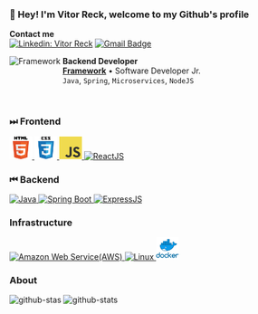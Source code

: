 ### 👋 Hey! I'm Vitor Reck, welcome to my Github's profile

**Contact me** <br/>
[![Linkedin: Vitor Reck](https://img.shields.io/badge/-VitorReck-blue?style=flat-square&logo=Linkedin&logoColor=white&link=https://www.linkedin.com/in/vitor-reck-04443337/)](https://www.linkedin.com/in/vitor-reck-04443337/)
[![Gmail Badge](https://img.shields.io/badge/-vitor_reck.150@hotmail.com-006bed?style=flat-square&logo=Gmail&logoColor=white&link=mailto:vitor_reck.150@hotmail.com)](mailto:vitor_reck.150@hotmail.com)

[<img align="left" height="94px" width="94px" alt="Framework" src="https://media-exp1.licdn.com/dms/image/C4E0BAQGCJWXxMPlQ5A/company-logo_200_200/0/1626348714696?e=2159024400&v=beta&t=d7QdmTi99cs9FjkNzM7ojRzxkVh0_NPocxTzYWSSXiE"/>](https://www.frameworkdigital.com.br/)

**Backend Developer** \
[**Framework**](https://www.frameworkdigital.com.br/) • Software Developer Jr. \
`Java`, `Spring`, `Microservices`, `NodeJS`


<br/>


### ⏭ **Frontend**
 
 <a href="https://en.wikipedia.org/wiki/HTML">
<img alt="HTML5" src="https://raw.githubusercontent.com/github/explore/80688e429a7d4ef2fca1e82350fe8e3517d3494d/topics/html/html.png" width="40">
 </a>
 <a href="https://en.wikipedia.org/wiki/CCS3">
<img alt="CSS3" src="https://raw.githubusercontent.com/github/explore/80688e429a7d4ef2fca1e82350fe8e3517d3494d/topics/css/css.png" width="40">
 </a>
 <a href="https://en.wikipedia.org/wiki/JavaScript">
<img alt="JavaScript" src="https://raw.githubusercontent.com/github/explore/80688e429a7d4ef2fca1e82350fe8e3517d3494d/topics/javascript/javascript.png" width="40">
 </a>
 <a href="https://reactjs.org/">
<img alt="ReactJS" src="https://reactjs.org/logo-og.png" width="40">
 </a>


<br/>

   
### ⏮ **Backend**
  
  <a href="https://www.java.com/">
<img alt="Java" src="https://www.celsonunes.com.br/wp-content/uploads/2018/05/java-logo.png" width="40">
 </a>
 <a href="https://spring.io/projects/spring-boot">
<img alt="Spring Boot" src="https://miro.medium.com/max/500/1*AbiX4LwtSNozoyfypcKvEg.png" width="40">
 </a>
  <a href="https://expressjs.com/">
<img alt="ExpressJS" src="https://initialcommit.com/img/initialcommit/beginners-guide-to-using-express-js-and-node-js-framework.png" width="40">
 </a>


<br/>
   

### **Infrastructure**
  <a href="https://aws.amazon.com/">
<img alt="Amazon Web Service(AWS)" src="https://static.clearcloud.co.uk/wp-content/uploads/2020/07/Amazon_Web_Services_Logo.png" width="40">
  </a>
  <a href="https://www.linux.org/">
<img alt="Linux" src="https://devstickers.com/assets/img/pro/y1x8.png" width="40">
  </a>
  <a href="https://www.docker.com/">
<img alt="Docker" src="https://raw.githubusercontent.com/github/explore/80688e429a7d4ef2fca1e82350fe8e3517d3494d/topics/docker/docker.png" width="40">
  </a>


<br/>


### **About**
<div>
  <img alt="github-stas" src="https://github-readme-stats.vercel.app/api?username=vitor-reck&theme=dark">
  <img alt="github-stats" src="https://github-readme-stats.vercel.app/api/top-langs/?username=vitor-reck&theme=dark&hide_langs_below=1">
</div>
